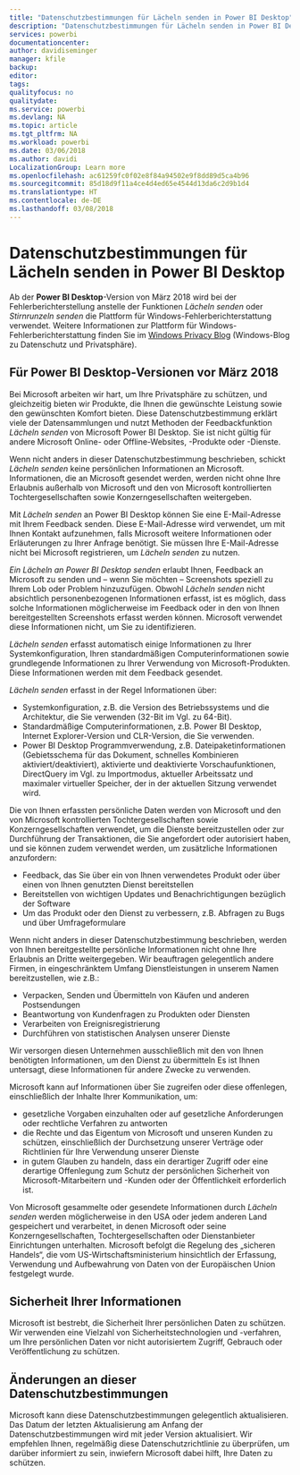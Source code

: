 ```yaml
---
title: "Datenschutzbestimmungen für Lächeln senden in Power BI Desktop"
description: "Datenschutzbestimmungen für Lächeln senden in Power BI Desktop"
services: powerbi
documentationcenter: 
author: davidiseminger
manager: kfile
backup: 
editor: 
tags: 
qualityfocus: no
qualitydate: 
ms.service: powerbi
ms.devlang: NA
ms.topic: article
ms.tgt_pltfrm: NA
ms.workload: powerbi
ms.date: 03/06/2018
ms.author: davidi
LocalizationGroup: Learn more
ms.openlocfilehash: ac61259fc0f02e8f84a94502e9f8dd89d5ca4b96
ms.sourcegitcommit: 85d18d9f11a4ce4d4ed65e4544d13da6c2d9b1d4
ms.translationtype: HT
ms.contentlocale: de-DE
ms.lasthandoff: 03/08/2018
---
```

# <a name="power-bi-desktop-send-a-smile-privacy-statement"></a>Datenschutzbestimmungen für Lächeln senden in Power BI Desktop

Ab der **Power BI Desktop**-Version von März 2018 wird bei der Fehlerberichterstellung anstelle der Funktionen *Lächeln senden* oder *Stirnrunzeln senden* die Plattform für Windows-Fehlerberichterstattung verwendet. Weitere Informationen zur Plattform für Windows-Fehlerberichterstattung finden Sie im [Windows Privacy Blog](https://blogs.windows.com/windowsexperience/2018/01/24/microsoft-introduces-new-privacy-tools-ahead-of-data-privacy-day/) (Windows-Blog zu Datenschutz und Privatsphäre). 

## <a name="for-versions-of-power-bi-desktop-prior-to-march-2018"></a>Für Power BI Desktop-Versionen vor März 2018

Bei Microsoft arbeiten wir hart, um Ihre Privatsphäre zu schützen, und gleichzeitig bieten wir Produkte, die Ihnen die gewünschte Leistung sowie den gewünschten Komfort bieten. Diese Datenschutzbestimmung erklärt viele der Datensammlungen und nutzt Methoden der Feedbackfunktion *Lächeln senden* von Microsoft Power BI Desktop. Sie ist nicht gültig für andere Microsoft Online- oder Offline-Websites, -Produkte oder -Dienste.

Wenn nicht anders in dieser Datenschutzbestimmung beschrieben, schickt *Lächeln senden* keine persönlichen Informationen an Microsoft. Informationen, die an Microsoft gesendet werden, werden nicht ohne Ihre Erlaubnis außerhalb von Microsoft und den von Microsoft kontrollierten Tochtergesellschaften sowie Konzerngesellschaften weitergeben.

Mit *Lächeln senden* an Power BI Desktop können Sie eine E-Mail-Adresse mit Ihrem Feedback senden. Diese E-Mail-Adresse wird verwendet, um mit Ihnen Kontakt aufzunehmen, falls Microsoft weitere Informationen oder Erläuterungen zu Ihrer Anfrage benötigt. Sie müssen Ihre E-Mail-Adresse nicht bei Microsoft registrieren, um *Lächeln senden* zu nutzen.

*Ein Lächeln an Power BI Desktop senden* erlaubt Ihnen, Feedback an Microsoft zu senden und – wenn Sie möchten – Screenshots speziell zu Ihrem Lob oder Problem hinzuzufügen. Obwohl *Lächeln senden* nicht absichtlich personenbezogenen Informationen erfasst, ist es möglich, dass solche Informationen möglicherweise im Feedback oder in den von Ihnen bereitgestellten Screenshots erfasst werden können. Microsoft verwendet diese Informationen nicht, um Sie zu identifizieren.

*Lächeln senden* erfasst automatisch einige Informationen zu Ihrer Systemkonfiguration, Ihren standardmäßigen Computerinformationen sowie grundlegende Informationen zu Ihrer Verwendung von Microsoft-Produkten. Diese Informationen werden mit dem Feedback gesendet.

*Lächeln senden* erfasst in der Regel Informationen über:

* Systemkonfiguration, z.B. die Version des Betriebssystems und die Architektur, die Sie verwenden (32-Bit im Vgl. zu 64-Bit).
* Standardmäßige Computerinformationen, z.B. Power BI Desktop, Internet Explorer-Version und CLR-Version, die Sie verwenden.
* Power BI Desktop Programmverwendung, z.B. Dateipaketinformationen (Gebietsschema für das Dokument, schnelles Kombinieren aktiviert/deaktiviert), aktivierte und deaktivierte Vorschaufunktionen, DirectQuery im Vgl. zu Importmodus, aktueller Arbeitssatz und maximaler virtueller Speicher, der in der aktuellen Sitzung verwendet wird.

Die von Ihnen erfassten persönliche Daten werden von Microsoft und den von Microsoft kontrollierten Tochtergesellschaften sowie Konzerngesellschaften verwendet, um die Dienste bereitzustellen oder zur Durchführung der Transaktionen, die Sie angefordert oder autorisiert haben, und sie können zudem verwendet werden, um zusätzliche Informationen anzufordern:

* Feedback, das Sie über ein von Ihnen verwendetes Produkt oder über einen von Ihnen genutzten Dienst bereitstellen
* Bereitstellen von wichtigen Updates und Benachrichtigungen bezüglich der Software
* Um das Produkt oder den Dienst zu verbessern, z.B. Abfragen zu Bugs und über Umfrageformulare

Wenn nicht anders in dieser Datenschutzbestimmung beschrieben, werden von Ihnen bereitgestellte persönliche Informationen nicht ohne Ihre Erlaubnis an Dritte weitergegeben. Wir beauftragen gelegentlich andere Firmen, in eingeschränktem Umfang Dienstleistungen in unserem Namen bereitzustellen, wie z.B.:

* Verpacken, Senden und Übermitteln von Käufen und anderen Postsendungen
* Beantwortung von Kundenfragen zu Produkten oder Diensten
* Verarbeiten von Ereignisregistrierung
* Durchführen von statistischen Analysen unserer Dienste

Wir versorgen diesen Unternehmen ausschließlich mit den von Ihnen benötigten Informationen, um den Dienst zu übermitteln Es ist Ihnen untersagt, diese Informationen für andere Zwecke zu verwenden.

Microsoft kann auf Informationen über Sie zugreifen oder diese offenlegen, einschließlich der Inhalte Ihrer Kommunikation, um:

* gesetzliche Vorgaben einzuhalten oder auf gesetzliche Anforderungen oder rechtliche Verfahren zu antworten
* die Rechte und das Eigentum von Microsoft und unseren Kunden zu schützen, einschließlich der Durchsetzung unserer Verträge oder Richtlinien für Ihre Verwendung unserer Dienste
* in gutem Glauben zu handeln, dass ein derartiger Zugriff oder eine derartige Offenlegung zum Schutz der persönlichen Sicherheit von Microsoft-Mitarbeitern und -Kunden oder der Öffentlichkeit erforderlich ist.

Von Microsoft gesammelte oder gesendete Informationen durch *Lächeln senden* werden möglicherweise in den USA oder jedem anderen Land gespeichert und verarbeitet, in denen Microsoft oder seine Konzerngesellschaften, Tochtergesellschaften oder Dienstanbieter Einrichtungen unterhalten. Microsoft befolgt die Regelung des „sicheren Handels“, die vom US-Wirtschaftsministerium hinsichtlich der Erfassung, Verwendung und Aufbewahrung von Daten von der Europäischen Union festgelegt wurde.

## <a name="security-of-your-information"></a>Sicherheit Ihrer Informationen
Microsoft ist bestrebt, die Sicherheit Ihrer persönlichen Daten zu schützen. Wir verwenden eine Vielzahl von Sicherheitstechnologien und -verfahren, um Ihre persönlichen Daten vor nicht autorisiertem Zugriff, Gebrauch oder Veröffentlichung zu schützen.

## <a name="changes-to-this-privacy-statement"></a>Änderungen an dieser Datenschutzbestimmungen
Microsoft kann diese Datenschutzbestimmungen gelegentlich aktualisieren. Das Datum der letzten Aktualisierung am Anfang der Datenschutzbestimmungen wird mit jeder Version aktualisiert. Wir empfehlen Ihnen, regelmäßig diese Datenschutzrichtlinie zu überprüfen, um darüber informiert zu sein, inwiefern Microsoft dabei hilft, Ihre Daten zu schützen.

